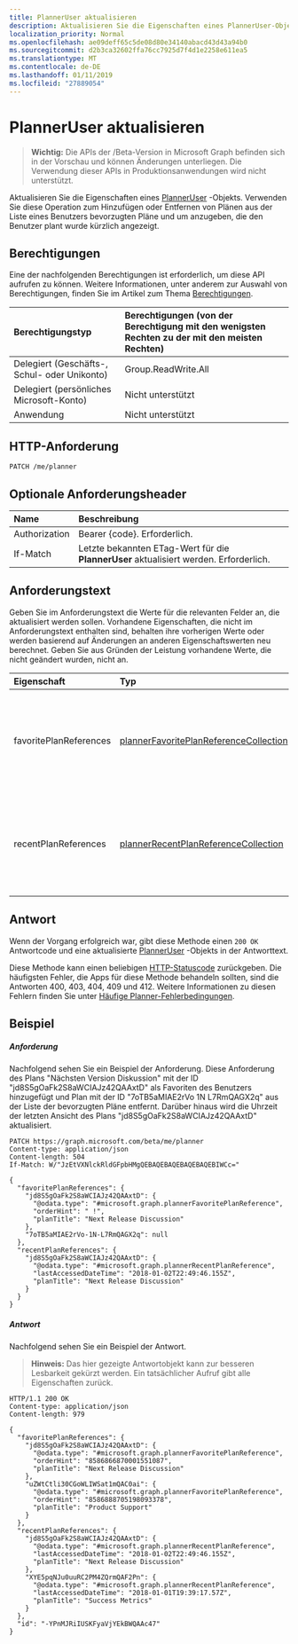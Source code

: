 ```yaml
---
title: PlannerUser aktualisieren
description: Aktualisieren Sie die Eigenschaften eines PlannerUser-Objekts. Verwenden Sie diese Operation zum Hinzufügen oder Entfernen von Plänen aus der Liste eines Benutzers bevorzugten Pläne und um anzugeben, die den Benutzer plant wurde kürzlich angezeigt.
localization_priority: Normal
ms.openlocfilehash: ae09deff65c5de08d80e34140abacd43d43a94b0
ms.sourcegitcommit: d2b3ca32602ffa76cc7925d7f4d1e2258e611ea5
ms.translationtype: MT
ms.contentlocale: de-DE
ms.lasthandoff: 01/11/2019
ms.locfileid: "27889054"
---
```

# <a name="update-planneruser"></a>PlannerUser aktualisieren

> **Wichtig:** Die APIs der /Beta-Version in Microsoft Graph befinden sich in der Vorschau und können Änderungen unterliegen. Die Verwendung dieser APIs in Produktionsanwendungen wird nicht unterstützt.

Aktualisieren Sie die Eigenschaften eines [PlannerUser](../resources/planneruser.md) -Objekts. Verwenden Sie diese Operation zum Hinzufügen oder Entfernen von Plänen aus der Liste eines Benutzers bevorzugten Pläne und um anzugeben, die den Benutzer plant wurde kürzlich angezeigt.

## <a name="permissions"></a>Berechtigungen
Eine der nachfolgenden Berechtigungen ist erforderlich, um diese API aufrufen zu können. Weitere Informationen, unter anderem zur Auswahl von Berechtigungen, finden Sie im Artikel zum Thema [Berechtigungen](/graph/permissions-reference).

|Berechtigungstyp      | Berechtigungen (von der Berechtigung mit den wenigsten Rechten zu der mit den meisten Rechten)              |
|:--------------------|:---------------------------------------------------------|
|Delegiert (Geschäfts-, Schul- oder Unikonto) | Group.ReadWrite.All    |
|Delegiert (persönliches Microsoft-Konto) | Nicht unterstützt    |
|Anwendung | Nicht unterstützt |

## <a name="http-request"></a>HTTP-Anforderung
<!-- { "blockType": "ignored" } -->
```http
PATCH /me/planner
```
## <a name="optional-request-headers"></a>Optionale Anforderungsheader
| Name       | Beschreibung|
|:-----------|:-----------|
| Authorization  | Bearer {code}. Erforderlich.|
| If-Match  | Letzte bekannten ETag-Wert für die **PlannerUser** aktualisiert werden. Erforderlich.|

## <a name="request-body"></a>Anforderungstext
Geben Sie im Anforderungstext die Werte für die relevanten Felder an, die aktualisiert werden sollen. Vorhandene Eigenschaften, die nicht im Anforderungstext enthalten sind, behalten ihre vorherigen Werte oder werden basierend auf Änderungen an anderen Eigenschaftswerten neu berechnet. Geben Sie aus Gründen der Leistung vorhandene Werte, die nicht geändert wurden, nicht an.

| Eigenschaft     | Typ   |Beschreibung|
|:---------------|:--------|:----------|
|favoritePlanReferences|[plannerFavoritePlanReferenceCollection](../resources/plannerfavoriteplanreferencecollection.md)|Änderungen an der Auflistung, die die Verweise auf die Pläne, die der Benutzer als Favoriten gekennzeichnet hat.|
|recentPlanReferences|[plannerRecentPlanReferenceCollection](../resources/plannerrecentplanreferencecollection.md)|Änderungen an der Auflistung, die die Verweise auf die Pläne, die der Benutzer zuletzt aufgerufen wurde.|

## <a name="response"></a>Antwort
Wenn der Vorgang erfolgreich war, gibt diese Methode einen `200 OK` Antwortcode und eine aktualisierte [PlannerUser](../resources/planneruser.md) -Objekts in der Antworttext.

Diese Methode kann einen beliebigen [HTTP-Statuscode](/graph/errors) zurückgeben. Die häufigsten Fehler, die Apps für diese Methode behandeln sollten, sind die Antworten 400, 403, 404, 409 und 412. Weitere Informationen zu diesen Fehlern finden Sie unter [Häufige Planner-Fehlerbedingungen](../resources/planner-overview.md#common-planner-error-conditions).
## <a name="example"></a>Beispiel
##### <a name="request"></a>Anforderung
Nachfolgend sehen Sie ein Beispiel der Anforderung. Diese Anforderung des Plans "Nächsten Version Diskussion" mit der ID "jd8S5gOaFk2S8aWCIAJz42QAAxtD" als Favoriten des Benutzers hinzugefügt und Plan mit der ID "7oTB5aMIAE2rVo 1N L7RmQAGX2q" aus der Liste der bevorzugten Pläne entfernt.
Darüber hinaus wird die Uhrzeit der letzten Ansicht des Plans "jd8S5gOaFk2S8aWCIAJz42QAAxtD" aktualisiert.
<!-- {
  "blockType": "ignored",
  "name": "update_planneruser"
}-->
```http
PATCH https://graph.microsoft.com/beta/me/planner
Content-type: application/json
Content-length: 504
If-Match: W/"JzEtVXNlckRldGFpbHMgQEBAQEBAQEBAQEBAQEBIWCc="

{
  "favoritePlanReferences": {
    "jd8S5gOaFk2S8aWCIAJz42QAAxtD": {
      "@odata.type": "#microsoft.graph.plannerFavoritePlanReference",
      "orderHint": " !",
      "planTitle": "Next Release Discussion"
    },
    "7oTB5aMIAE2rVo-1N-L7RmQAGX2q": null
  },
  "recentPlanReferences": {
    "jd8S5gOaFk2S8aWCIAJz42QAAxtD": {
      "@odata.type": "#microsoft.graph.plannerRecentPlanReference",
      "lastAccessedDateTime": "2018-01-02T22:49:46.155Z",
      "planTitle": "Next Release Discussion"
    }
  }
}
```
##### <a name="response"></a>Antwort
Nachfolgend sehen Sie ein Beispiel der Antwort. 

>**Hinweis:** Das hier gezeigte Antwortobjekt kann zur besseren Lesbarkeit gekürzt werden. Ein tatsächlicher Aufruf gibt alle Eigenschaften zurück.

<!-- {
  "blockType": "ignored",
  "truncated": true,
  "@odata.type": "microsoft.graph.plannerUser"
} -->
```http
HTTP/1.1 200 OK
Content-type: application/json
Content-length: 979

{
  "favoritePlanReferences": {
    "jd8S5gOaFk2S8aWCIAJz42QAAxtD": {
      "@odata.type": "#microsoft.graph.plannerFavoritePlanReference",
      "orderHint": "8586866870001551087",
      "planTitle": "Next Release Discussion"
    },
    "uZWtCtli30CGoWLIWSat1mQAC0ai": {
      "@odata.type": "#microsoft.graph.plannerFavoritePlanReference",
      "orderHint": "8586888705198093378",
      "planTitle": "Product Support"
    }
  },
  "recentPlanReferences": {
    "jd8S5gOaFk2S8aWCIAJz42QAAxtD": {
      "@odata.type": "#microsoft.graph.plannerRecentPlanReference",
      "lastAccessedDateTime": "2018-01-02T22:49:46.155Z",
      "planTitle": "Next Release Discussion"
    },
    "XYE5pqNJu0uuRC2PM4ZQrmQAF2Pn": {
      "@odata.type": "#microsoft.graph.plannerRecentPlanReference",
      "lastAccessedDateTime": "2018-01-01T19:39:17.57Z",
      "planTitle": "Success Metrics"
    }
  },
  "id": "-YPnMJRiIUSKFyaVjYEkBWQAAc47"
}
```

<!-- uuid: 8fcb5dbc-d5aa-4681-8e31-b001d5168d79
2015-10-25 14:57:30 UTC -->
<!-- {
  "type": "#page.annotation",
  "description": "Update planneruser",
  "keywords": "",
  "section": "documentation",
  "tocPath": ""
}-->
